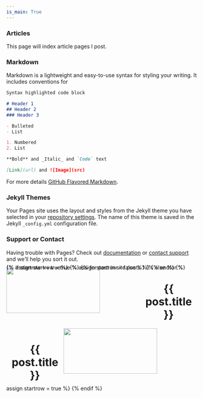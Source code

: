 ```yaml
---
is_main: True
---
```

### Articles

This page will index article pages I post.

### Markdown

Markdown is a lightweight and easy-to-use syntax for styling your writing. It includes conventions for

```markdown
Syntax highlighted code block

# Header 1
## Header 2
### Header 3

- Bulleted
- List

1. Numbered
2. List

**Bold** and _Italic_ and `Code` text

[Link](url) and ![Image](src)
```

For more details [GitHub Flavored Markdown](https://guides.github.com/features/mastering-markdown/).

### Jekyll Themes

Your Pages site uses the layout and styles from the Jekyll theme you have selected in your [repository settings](https://github.com/UncannyMisc/UncannyMisc.github.io/settings). The name of this theme is saved in the Jekyll `_config.yml` configuration file.

### Support or Contact

Having trouble with Pages? Check out [documentation](https://help.github.com/categories/github-pages-basics/) or [contact support](https://github.com/contact) and we’ll help you sort it out.

<div style = "width: -webkit-fill-available; line-height:0;">
  {% assign startrow = true %}
  {% for post in site.posts %}
    <div style = "width: 100%; float:left;">
		{% if startrow == true%}
			<div style = "width: 100%; float:left;">
				<a href="{{ post.url }}" title = "{{ post.title }}">
					<img style = "width: 70%;object-fit: cover; height: 120px;" src = "{{ post.post_image }}">
				</a>
				<h1 style = "width: 30%; float:right; text-align: center; line-height: normal;">
					{{ post.title }}
				</h1>
			</div>
			{% assign startrow = false %}
		{% else %}
			<div style = "width: 100%; float:right;" >
				<a href="{{ post.url }}" title = "{{ post.title }}">
					<img style = "width: 70%;object-fit: cover; height: 120px;" src = "{{ post.post_image }}">
				</a>
				<h1 style = "width: 30%; float:left; text-align: center; line-height: normal;">
					{{ post.title }}
				</h1>
			</div>
			{% assign startrow = true %}
		{% endif %}
    </div>
  {% endfor %}
</div>